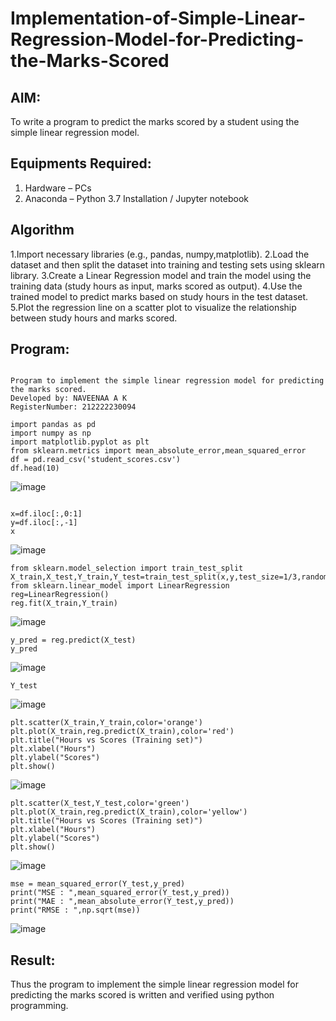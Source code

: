 # Implementation-of-Simple-Linear-Regression-Model-for-Predicting-the-Marks-Scored

## AIM:
To write a program to predict the marks scored by a student using the simple linear regression model.

## Equipments Required:
1. Hardware – PCs
2. Anaconda – Python 3.7 Installation / Jupyter notebook

## Algorithm
1.Import necessary libraries (e.g., pandas, numpy,matplotlib).
2.Load the dataset and then split the dataset into training and testing sets using sklearn library.
3.Create a Linear Regression model and train the model using the training data (study hours as input, marks scored as output).
4.Use the trained model to predict marks based on study hours in the test dataset.
5.Plot the regression line on a scatter plot to visualize the relationship between study hours and marks scored.

## Program:
```

Program to implement the simple linear regression model for predicting the marks scored.
Developed by: NAVEENAA A K
RegisterNumber: 212222230094 

```
```
import pandas as pd
import numpy as np
import matplotlib.pyplot as plt
from sklearn.metrics import mean_absolute_error,mean_squared_error
df = pd.read_csv('student_scores.csv')
df.head(10)
```
![image](https://github.com/user-attachments/assets/5d67dc13-4b37-477a-ac78-18d44728ed7b)
```

x=df.iloc[:,0:1]
y=df.iloc[:,-1]
x
```
![image](https://github.com/user-attachments/assets/ed7bb20a-bf46-460f-886f-16f104b29227)
```
from sklearn.model_selection import train_test_split
X_train,X_test,Y_train,Y_test=train_test_split(x,y,test_size=1/3,random_state=0)
from sklearn.linear_model import LinearRegression
reg=LinearRegression()
reg.fit(X_train,Y_train)
```
![image](https://github.com/user-attachments/assets/5c95c320-d6d5-4c5e-b292-d9ec34726ce7)

```
y_pred = reg.predict(X_test)
y_pred
```
![image](https://github.com/user-attachments/assets/18e966f9-f379-4f65-9ef4-1f4de72c9efc)
```
Y_test
```
![image](https://github.com/user-attachments/assets/b1ea9755-109d-4f6c-8cf0-9666d315fd7a)
```
plt.scatter(X_train,Y_train,color='orange')
plt.plot(X_train,reg.predict(X_train),color='red')
plt.title("Hours vs Scores (Training set)")
plt.xlabel("Hours")
plt.ylabel("Scores")
plt.show()
```
![image](https://github.com/user-attachments/assets/7939eae2-b37d-495d-8460-7b5b0423dc3a)
```
plt.scatter(X_test,Y_test,color='green')
plt.plot(X_train,reg.predict(X_train),color='yellow')
plt.title("Hours vs Scores (Training set)")
plt.xlabel("Hours")
plt.ylabel("Scores")
plt.show()
```

![image](https://github.com/user-attachments/assets/7e36edd7-becd-472b-ada5-483540fe0d45)

```
mse = mean_squared_error(Y_test,y_pred)
print("MSE : ",mean_squared_error(Y_test,y_pred))
print("MAE : ",mean_absolute_error(Y_test,y_pred))
print("RMSE : ",np.sqrt(mse))
```
![image](https://github.com/user-attachments/assets/2cb3fc92-ed72-4019-8f74-2dad077c8a43)

## Result:
Thus the program to implement the simple linear regression model for predicting the marks scored is written and verified using python programming.
